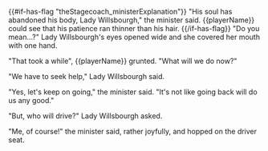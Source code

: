 {{#if-has-flag "theStagecoach_ministerExplanation"}}
"His soul has abandoned his body, Lady Willsbourgh," the minister said. {{playerName}} could see that his patience ran thinner than his hair.
{{/if-has-flag}}
"Do you mean...?" Lady Willsbourgh's eyes opened wide and she covered her mouth with one hand.

"That took a while", {{playerName}} grunted. "What will we do now?"

"We have to seek help," Lady Willsbourgh said.

"Yes, let's keep on going," the minister said. "It's not like going back will do us any good."

"But, who will drive?" Lady Willsbourgh asked.

"Me, of course!" the minister said, rather joyfully, and hopped on the driver seat.
